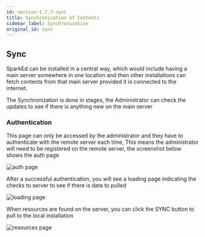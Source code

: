 ```yaml
---
id: version-1.7.7-sync
title: Synchronization of Contents
sidebar_label: Synchronization
original_id: sync
---
```

## Sync

SparkEd can be installed in a central way, which would include having a main server somewhere in one location and then other installations can fetch contents from that main server provided it is connected to the internet.

The Synchronization is done in stages, the Administrator can check the updates to see if there is anything new on the main server

### Authentication  

This page can only be accessed by the administrator and they have to authenticate with the remote server each time, This means the administrator will need to be registered on the remote server, the screenshot below shows the auth page 

![auth page](assets/sync_auth.png) 

After a successful authentication, you will see a loading page indicating the checks to server to see if there is data to pulled  

![loading page](assets/sync_loading.png) 

When resources are found on the server, you can click the SYNC button to pull to the local installation 

![resources page](assets/sync_resources.png) 

